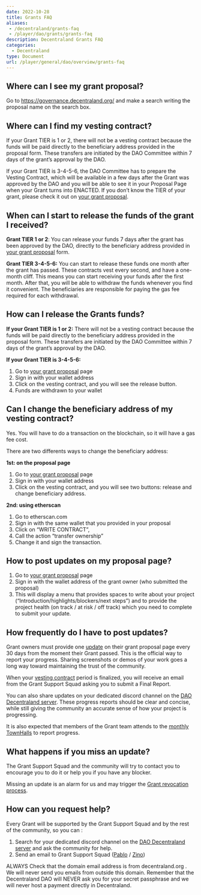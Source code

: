 ```yaml
---
date: 2022-10-28
title: Grants FAQ
aliases:
 - /decentraland/grants-faq
 - /player/dao/grants/grants-faq
description: Decentraland Grants FAQ
categories:
  - Decentraland
type: Document
url: /player/general/dao/overview/grants-faq
---
```



## Where can I see my grant proposal? 

Go to https://governance.decentraland.org/ and make a search writing the proposal name on the search box. 

## Where can I find my vesting contract?

If your Grant TIER is 1 or 2, there will not be a vesting contract because the funds will be paid directly to the beneficiary address provided in the proposal form. These transfers are initiated by the DAO Committee within 7 days of the grant’s approval by the DAO.


If your Grant TIER is 3-4-5-6, the DAO Committee has to prepare the Vesting Contract, which will be available in a few days after the Grant was approved by the DAO and you will be able to see it in your Proposal Page when your Grant turns into ENACTED.
If  you don’t know the TIER of your grant, please check it out on [your grant proposal](#where-can-i-see-my-grant-proposal). 

## When can I start to release the funds of the grant I received?

**Grant TIER 1 or 2**: You can release your funds 7 days after the grant has been approved by the DAO, directly to the beneficiary address provided in [your grant proposal](#where-can-i-see-my-grant-proposal) form.


**Grant TIER 3-4-5-6:** 
You can start to release these funds one month after the grant has passed. 
These contracts vest every second, and have a one-month cliff.  This means you can start receiving your funds after the first month.  After that, you will be able to withdraw the funds whenever you find it convenient.
The beneficiaries are responsible for paying the gas fee required for each withdrawal.


## How can I release the Grants funds?
**If your Grant TIER is 1 or 2:**
There will not be a vesting contract because the funds will be paid directly to the beneficiary address provided in the proposal form. These transfers are initiated by the DAO Committee within 7 days of the grant’s approval by the DAO.

**If your Grant TIER is 3-4-5-6:**
1. Go to [your grant proposal](#where-can-i-see-my-grant-proposal) page
2. Sign in with your wallet address
3. Click on the vesting contract, and you will see the release button.
4. Funds are withdrawn to your wallet



## Can I change the beneficiary address of my vesting contract?

Yes.  You will have to do a transaction on the blockchain, so it will have a gas fee cost.  
    
There are two differents ways to change the beneficiary address:

**1st: on the proposal page** 
1. Go to [your grant proposal](#where-can-i-see-my-grant-proposal) page
2. Sign in with your wallet address 
3. Click on the vesting contract, and you will see two buttons: release  and change beneficiary address. 
 
**2nd: using etherscan**
1. Go to etherscan.com
2. Sign in with the same wallet that you provided in your proposal
3. Click on “WRITE CONTRACT”,
4. Call the action “transfer ownership”
5. Change it and sign the transaction.


## How to post updates on my proposal page? 

1. Go to [your grant proposal](#where-can-i-see-my-grant-proposal) page
2. Sign in with the wallet address of the grant owner (who submitted the proposal) 
3. This will display a menu that provides spaces to write about your project (“Introduction/highlights/blockers/next steps”) and to provide the project health (on track / at risk / off track) which you need to complete to submit your update.



## How frequently do I have to post updates? 

Grant owners must provide one [update](#how-to-post-updates-on-my-proposal-page) on their grant proposal page  every 30 days from the moment their Grant passed. This is the official way to report your progress.  Sharing screenshots or demos of your work goes a long way toward maintaining the trust of the community.

When your [vesting contract](#where-can-i-find-my-vesting-contract) period is finalized, you will receive an email from the Grant Support Squad asking you to submit a Final Report.

You can also share updates on your dedicated discord channel on the [DAO Decentraland server](https://dcl.gg/daodiscord). These progress reports should be clear and concise, while still giving the community an accurate sense of how your project is progressing.

It is also expected that members of the Grant team attends to the [monthly TownHalls](https://events.decentraland.org/event/?id=cca6c7e2-8235-450c-b14e-e64691c136ba) to report progress.


## What happens if you miss an update?

The Grant Support Squad and the community will try to contact you to encourage you to do it or help you if you have any blocker.

Missing an update is an alarm for us and may trigger the  [Grant revocation process](https://docs.decentraland.org/decentraland/receiving-grants/#revoked-grants).


## How can you request help?

Every Grant will be supported by the Grant Support Squad and by the rest of the community, so you can :

1.  Search for your dedicated discord channel on the [DAO Decentraland server](https://dcl.gg/daodiscord) and ask the community for help.  
2. Send an email to Grant Support Squad ([Pablo](mailto:pablo.lewin@decentraland.org) / [Zino](mailto:juan.cassinelli@decentraland.org))


ALWAYS Check that the domain email address is from decentraland.org . We will never send you emails from outside this domain. Remember that the Decentraland DAO will NEVER ask you for your secret passphrase and we will never host a payment directly in Decentraland.
